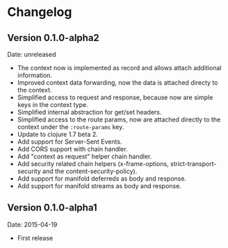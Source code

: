 # Changelog #

## Version 0.1.0-alpha2 ##

Date: unreleased

- The context now is implemented as record and allows attach additional information.
- Improved context data forwarding, now the data is attached directy to the context.
- Simplified access to request and response, because now are simple keys in the context type.
- Simplified internal abstraction for get/set headers.
- Simplified access to the route params, now are attached directly to the context under
  the `:route-params` key.
- Update to clojure 1.7 beta 2.
- Add support for Server-Sent Events.
- Add CORS support with chain handler.
- Add "context as request" helper chain handler.
- Add security related chain helpers (x-frame-options, strict-transport-security
  and the content-security-policy).
- Add support for manifold deferreds as body and response.
- Add support for manifold streams as body and response.


## Version 0.1.0-alpha1 ##

Date: 2015-04-19

- First release
